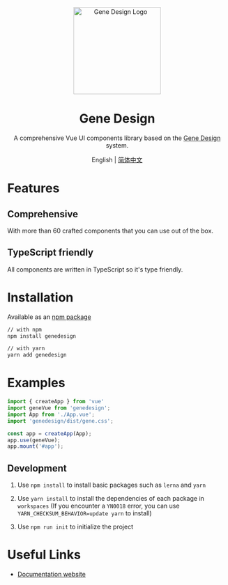 <div align="center">
  <a href="https://uxd.lenovo.com/genedesign" target="_blank">
    <img alt="Gene Design Logo" width="200" src="https://uxd.lenovo.com/icon.svg"/>
  </a>
</div>
<div align="center">
  <h1>Gene Design</h1>
</div>

<div align="center">

A comprehensive Vue UI components library based on the [Gene Design](https://uxd.lenovo.com/genedesign/) system.

</div>

<div align="center">

English | [简体中文](./README.zh-CN.md)

</div>

# Features

## Comprehensive

With more than 60 crafted components that you can use out of the box.


## TypeScript friendly

All components are written in TypeScript so it's type friendly.

# Installation

Available as an [npm package](https://www.npmjs.com/package/genedesign)

```bash
// with npm
npm install genedesign

// with yarn
yarn add genedesign
```

# Examples

```typescript
import { createApp } from 'vue'
import geneVue from 'genedesign';
import App from './App.vue';
import 'genedesign/dist/gene.css';

const app = createApp(App);
app.use(geneVue);
app.mount('#app');
```

## Development

1. Use `npm install` to install basic packages such as `lerna` and `yarn`

2. Use `yarn install` to install the dependencies of each package in `workspaces` (If you encounter a `YN0018` error, you can use `YARN_CHECKSUM_BEHAVIOR=update yarn` to install)

3. Use `npm run init` to initialize the project

# Useful Links

* [Documentation website](https://uxd.lenovo.com/genedesign/)
